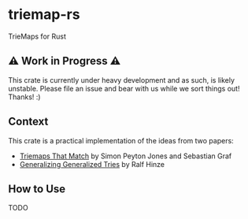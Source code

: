 # triemap-rs

TrieMaps for Rust

## ⚠️ Work in Progress ⚠️

This crate is currently under heavy development and as such, is likely unstable. Please file an issue and bear with us while we sort things out! Thanks! :)

## Context

This crate is a practical implementation of the ideas from two papers:
- [Triemaps That Match](https://arxiv.org/abs/2302.08775) by Simon Peyton Jones and Sebastian Graf
- [Generalizing Generalized Tries](https://dl.acm.org/doi/10.1017/S0956796800003713) by Ralf Hinze

## How to Use

TODO
